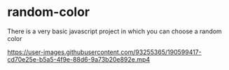 # random-color
There is a very basic javascript project in which you can choose a random color





https://user-images.githubusercontent.com/93255365/190599417-cd70e25e-b5a5-4f9e-88d6-9a73b20e892e.mp4

